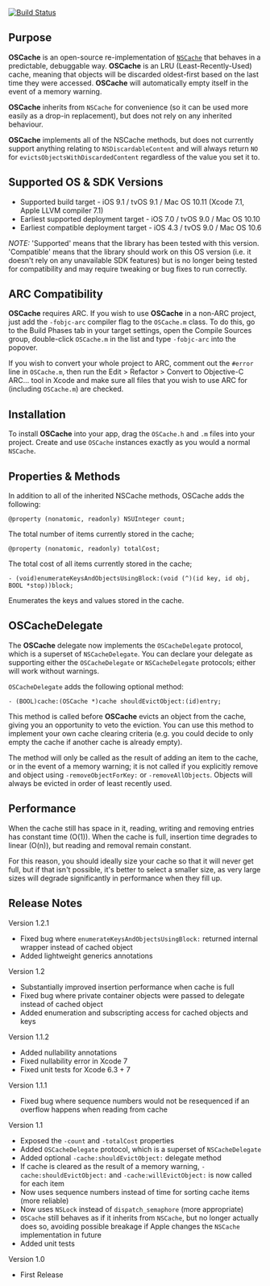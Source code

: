 [![Build Status](https://travis-ci.org/nicklockwood/OSCache.svg)](https://travis-ci.org/nicklockwood/OSCache)

Purpose
--------------

**OSCache** is an open-source re-implementation of [`NSCache`](https://developer.apple.com/library/mac/documentation/cocoa/reference/NSCache_Class/Reference/Reference.html) that behaves in a predictable, debuggable way. **OSCache** is an LRU (Least-Recently-Used) cache, meaning that objects will be discarded oldest-first based on the last time they were accessed. **OSCache** will automatically empty itself in the event of a memory warning.

**OSCache** inherits from `NSCache` for convenience (so it can be used more easily as a drop-in replacement), but does not rely on any inherited behaviour.

**OSCache** implements all of the NSCache methods, but does not currently support anything relating to `NSDiscardableContent` and will always return `NO` for `evictsObjectsWithDiscardedContent` regardless of the value you set it to.


Supported OS & SDK Versions
-----------------------------

* Supported build target - iOS 9.1 / tvOS 9.1 / Mac OS 10.11 (Xcode 7.1, Apple LLVM compiler 7.1)
* Earliest supported deployment target - iOS 7.0 / tvOS 9.0 / Mac OS 10.10
* Earliest compatible deployment target - iOS 4.3 / tvOS 9.0 / Mac OS 10.6

*NOTE:* 'Supported' means that the library has been tested with this version. 'Compatible' means that the library should work on this OS version (i.e. it doesn't rely on any unavailable SDK features) but is no longer being tested for compatibility and may require tweaking or bug fixes to run correctly.


ARC Compatibility
------------------

**OSCache** requires ARC. If you wish to use **OSCache** in a non-ARC project, just add the `-fobjc-arc` compiler flag to the `OSCache.m` class. To do this, go to the Build Phases tab in your target settings, open the Compile Sources group, double-click `OSCache.m` in the list and type `-fobjc-arc` into the popover.

If you wish to convert your whole project to ARC, comment out the `#error` line in `OSCache.m`, then run the Edit > Refactor > Convert to Objective-C ARC... tool in Xcode and make sure all files that you wish to use ARC for (including `OSCache.m`) are checked.


Installation
--------------

To install **OSCache** into your app, drag the `OSCache.h` and `.m` files into your project. Create and use `OSCache` instances exactly as you would a normal `NSCache`.


Properties & Methods
---------------------

In addition to all of the inherited NSCache methods, OSCache adds the following:

    @property (nonatomic, readonly) NSUInteger count;
    
The total number of items currently stored in the cache;
    
    @property (nonatomic, readonly) totalCost;

The total cost of all items currently stored in the cache;

    - (void)enumerateKeysAndObjectsUsingBlock:(void (^)(id key, id obj, BOOL *stop))block;
    
Enumerates the keys and values stored in the cache.


OSCacheDelegate
--------------

The **OSCache** delegate now implements the `OSCacheDelegate` protocol, which is a superset of `NSCacheDelegate`. You can declare your delegate as supporting either the `OSCacheDelegate` or `NSCacheDelegate` protocols; either will work without warnings.
 
`OSCacheDelegate` adds the following optional method:

    - (BOOL)cache:(OSCache *)cache shouldEvictObject:(id)entry;

This method is called before **OSCache** evicts an object from the cache, giving you an opportunity to veto the eviction. You can use this method to implement your own cache clearing criteria (e.g. you could decide to only empty the cache if another cache is already empty).

The method will only be called as the result of adding an item to the cache, or in the event of a memory warning; it is not called if you explicitly remove and object using `-removeObjectForKey:` or `-removeAllObjects`. Objects will always be evicted in order of least recently used.


Performance
--------------

When the cache still has space in it, reading, writing and removing entries has constant time (O(1)). When the cache is full, insertion time degrades to linear (O(n)), but reading and removal remain constant.

For this reason, you should ideally size your cache so that it will never get full, but if that isn't possible, it's better to select a smaller size, as very large sizes will degrade significantly in performance when they fill up.


Release Notes
---------------

Version 1.2.1

- Fixed bug where `enumerateKeysAndObjectsUsingBlock:` returned internal wrapper instead of cached object
- Added lightweight generics annotations

Version 1.2

- Substantially improved insertion performance when cache is full
- Fixed bug where private container objects were passed to delegate instead of cached object
- Added enumeration and subscripting access for cached objects and keys

Version 1.1.2

- Added nullability annotations
- Fixed nullability error in Xcode 7
- Fixed unit tests for Xcode 6.3 + 7

Version 1.1.1

- Fixed bug where sequence numbers would not be resequenced if an overflow happens when reading from cache

Version 1.1

- Exposed the `-count` and `-totalCost` properties
- Added `OSCacheDelegate` protocol, which is a superset of `NSCacheDelegate`
- Added optional `-cache:shouldEvictObject:` delegate method
- If cache is cleared as the result of a memory warning, `-cache:shouldEvictObject:` and `-cache:willEvictObject:` is now called for each item
- Now uses sequence numbers instead of time for sorting cache items (more reliable)
- Now uses `NSLock` instead of `dispatch_semaphore` (more appropriate)
- `OSCache` still behaves as if it inherits from `NSCache`, but no longer actually does so, avoiding possible breakage if Apple changes the `NSCache` implementation in future
- Added unit tests

Version 1.0

- First Release
